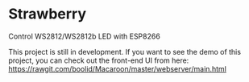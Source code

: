 # Strawberry
Control WS2812/WS2812b LED with ESP8266

This project is still in development. If you want to see the demo of this project, you can check out the front-end UI from here:
https://rawgit.com/boolid/Macaroon/master/webserver/main.html
